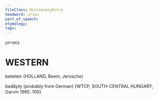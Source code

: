 ```yaml
---
fileClass: DictionaryEntry
headword: באַטײַטן
part_of_speech: 
etymology: 
tags: 
---
```

באַטײַטן

WESTERN
========

beteiten {HOLLAND, Beem, Jerosche}

bədåytn̥ {probably from German} {WTCP, SOUTH-CENTRAL HUNGARY, Garvin 1965: 100}
